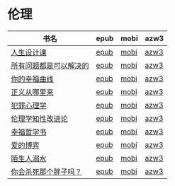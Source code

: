 # 伦理

| 书名 | epub | mobi | azw3 |
| --- | --- | --- | --- |
| [人生设计课](http://ct.dalanmei.com/f/31084289-771230858-d4ef41) | [epub](http://ct.dalanmei.com/f/31084289-771230858-d4ef41) | [mobi](http://ct.dalanmei.com/f/31084289-771246356-c1f579) | [azw3](http://ct.dalanmei.com/f/31084289-771236111-28077e) |
| [所有问题都是可以解决的](http://ct.dalanmei.com/f/31084289-771231006-76faa6) | [epub](http://ct.dalanmei.com/f/31084289-771231006-76faa6) | [mobi](http://ct.dalanmei.com/f/31084289-771246375-05ee35) | [azw3](http://ct.dalanmei.com/f/31084289-771236198-f85e1f) |
| [你的幸福曲线](http://ct.dalanmei.com/f/31084289-771228837-b89fbd) | [epub](http://ct.dalanmei.com/f/31084289-771228837-b89fbd) | [mobi](http://ct.dalanmei.com/f/31084289-771240628-1c2b39) | [azw3](http://ct.dalanmei.com/f/31084289-771232638-50f729) |
| [正义从哪里来](http://ct.dalanmei.com/f/31084289-771229239-0f9278) | [epub](http://ct.dalanmei.com/f/31084289-771229239-0f9278) | [mobi](http://ct.dalanmei.com/f/31084289-771240892-e384fa) | [azw3](http://ct.dalanmei.com/f/31084289-771232908-5f3acf) |
| [犯罪心理学](http://ct.dalanmei.com/f/31084289-771229521-f3cdad) | [epub](http://ct.dalanmei.com/f/31084289-771229521-f3cdad) | [mobi](http://ct.dalanmei.com/f/31084289-771241113-e7f2c6) | [azw3](http://ct.dalanmei.com/f/31084289-771233203-e383c0) |
| [伦理学知性改进论](http://ct.dalanmei.com/f/31084289-571545535-58faf6) | [epub](http://ct.dalanmei.com/f/31084289-571545535-58faf6) | [mobi](http://ct.dalanmei.com/f/31084289-571815414-d4f888) | [azw3](http://ct.dalanmei.com/f/31084289-572197805-996fef) |
| [幸福哲学书](http://ct.dalanmei.com/f/31084289-571555673-79f299) | [epub](http://ct.dalanmei.com/f/31084289-571555673-79f299) | [mobi](http://ct.dalanmei.com/f/31084289-571909012-a3138a) | [azw3](http://ct.dalanmei.com/f/31084289-572203139-b0b420) |
| [爱的博弈](http://ct.dalanmei.com/f/31084289-571556592-2347b3) | [epub](http://ct.dalanmei.com/f/31084289-571556592-2347b3) | [mobi](http://ct.dalanmei.com/f/31084289-571913768-4f3b07) | [azw3](http://ct.dalanmei.com/f/31084289-572073517-df48f2) |
| [陌生人溺水](http://ct.dalanmei.com/f/31084289-571497765-8ba90a) | [epub](http://ct.dalanmei.com/f/31084289-571497765-8ba90a) | [mobi](http://ct.dalanmei.com/f/31084289-571774830-6b3456) | [azw3](http://ct.dalanmei.com/f/31084289-571871998-1f0d99) |
| [你会杀死那个胖子吗？](http://ct.dalanmei.com/f/31084289-571525960-27913c) | [epub](http://ct.dalanmei.com/f/31084289-571525960-27913c) | [mobi](http://ct.dalanmei.com/f/31084289-571780874-0f5d5b) | [azw3](http://ct.dalanmei.com/f/31084289-571880644-f85ab5) |
